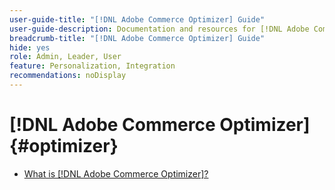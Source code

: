 ```yaml
---
user-guide-title: "[!DNL Adobe Commerce Optimizer] Guide"
user-guide-description: Documentation and resources for [!DNL Adobe Commerce Optimizer].
breadcrumb-title: "[!DNL Adobe Commerce Optimizer] Guide"
hide: yes
role: Admin, Leader, User
feature: Personalization, Integration
recommendations: noDisplay
---
```

# [!DNL Adobe Commerce Optimizer] {#optimizer}

- [What is [!DNL Adobe Commerce Optimizer]?](overview.md)
